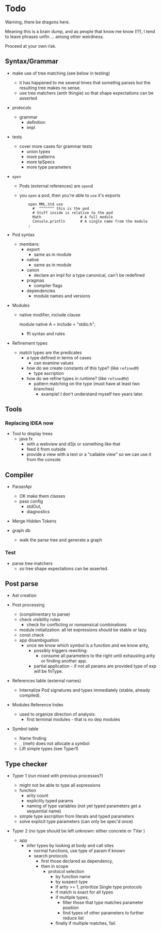     
# Todo

Warning, there be dragons here.

Meaning this is a brain dump, and as people that know me know (!?), I tend to 
  leave phrases unfin ... among other weirdness.

Proceed at your own risk.

## Syntax/Grammar 

* make use of tree matching (see below in testing)
  - it has happened to me several times that somethig parses but the resulting tree makes no sense.
  - use tree matchers (antlr thingie) so that shape expectations can be asserted


* protocols
  * grammar
    * definition
    * impl


* tests
  
  - cover more cases for grammar tests
    - union types
    - more patterns
    - more tpSpecs
    - more type parameters
    

* `open`
    - Pods (external references) are `open`d
      
    - you `open` a pod, then you're able to `use` it's exports         


              open MML.Std use
                #  ^^^^^^^ this is the pod
                # Stuff inside is relative to the pod
                Math                  # A full module
                Console.println       # A single name from the module
              ;


* Pod syntax
    
  - members:
    - export
        - same as in module
    - native
        - same as in module
    - canon
        - declare an impl for a type canonical, can't be redefined
    - pragmas
        - compiler flags
    - dependencies
        - module names and versions

* Modules
  - native modifier, include clause 
       
       module native A = 
         include = "stdio.h";
     
     - ffi syntax and rules
 
* Refinement types 
  - match types are the predicates
    - a type defined in terms of cases
      - can examine values
    - how do we create constants of this type? (like `refinedM`)
      - type ascription
    - how do we refine types in runtime? (like `refinedMV`)
      - pattern matching on the type (must have at least two branches)
        - example! I don't understand myself two years later.
 
 

## Tools

### Replacing IDEA now

  * Tool to display trees
    - java fx
      - with a webview and d3js or something like that
      - feed it from outside
      - provide a view with a text or a "callable view" so we can use it from the console


## Compiler 

  * ParserApi  
    - OK make them classes 
    - pass config
      - stdOut, 
      - diagnostics
      
  * Merge Hidden Tokens
    
  * graph db
    * walk the parse tree and generate a graph

### Test

* parse tree matchers
  * so tree shape expectations can be asserted.

 
## Post parse 

* Ast creation
* Post processing 
    * (complimentary to parse)  
    * check visibility rules
      * check for conflicting or nonsensical combinations
    * module initialization: all let expressions should be stable or lazy.
    * const check 
  * app disambiguation 
      * once we know which symbol is a function and we know arity, 
        * possibly triggers rewriting:
          * consume all parameters to the right until exhausting arity or finding another app.
        * partial application - if not all params are provided type of exp will be fnType.
        
* References table (external names)
    * Internalize Pod signatures and types immediately (stable,  already compiled).
    
* Modules Reference Index
  * used to organize direction of analysis: 
    - first terminal modules - that is no dep modules

* Symbol table 
  * Name finding
  * `_` (meh) does not allocate a symbol   
  * Lift simple types (see Typer1)


## Type checker

* Typer 1 (run mixed with previous processes?)
  * might not be able to type all expressions
  * function 
    * arity count
    * explicitly typed params  
    * naming of type variables (not yet typed parameters get a sequential name)
  * simple type ascription from literals and typed parameters
  * solve explicit type parameters (can only be spec'd once)

* Typer 2 (no type should be left unknown: either concrete or TVar )  
  * app
    * infer types by looking at body and call sites
      * normal functions, use type of param if known
      * search protocols 
        * first those declared as dependency,
        * then in scope
          * protocol selection
            * by function name
            * by suspect type
            * If arity >= 1, prioritize Single type protocols
            * if match is exact for all types
            * if multiple types, 
              * filter those that type matches parameter position
              * find types of other parameters to further reduce list
            * finally if multiple matches, fail.
    
    
